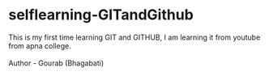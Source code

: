 # selflearning-GITandGithub
This is my first time learning GIT and GITHUB, I am learning it from youtube from apna college.  
<br>
Author - Gourab (Bhagabati) 

